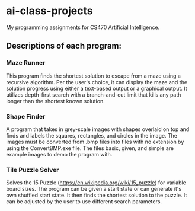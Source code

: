 # ai-class-projects
My programming assignments for CS470 Artificial Intelligence.

## Descriptions of each program:

### Maze Runner
This program finds the shortest solution to escape from a maze using a recursive algorithm. Per the user's choice, it can display the maze and the solution progress using either a text-based output or a graphical output. It utilizes depth-first search with a branch-and-cut limit that kills any path longer than the shortest known solution.

### Shape Finder
A program that takes in grey-scale images with shapes overlaid on top and finds and labels the squares, rectangles, and circles in the image. The images must be converted from .bmp files into files with no extension by using the ConvertBMP.exe file. The files basic, given, and simple are example images to demo the program with.

### Tile Puzzle Solver
Solves the 15 Puzzle (https://en.wikipedia.org/wiki/15_puzzle) for variable board sizes. The program can be given a start state or can generate it's own shuffled start state. It then finds the shortest solution to the puzzle. It can be adjusted by the user to use different search parameters.
